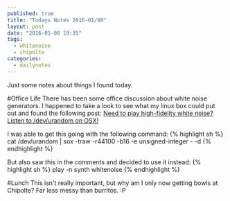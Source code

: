 ```yaml
---
published: true
title: "Todays Notes 2016-01/08"
layout: post
date: "2016-01-08 19:35"
tags:
  - whitenoise
  - chipolte
categories:
  - dailynotes
---
```



Just some notes about things I found today.

#Office Life
There has been some office discussion about white noise generators. I happened to take a look to see what my linux box could put out and found the following post: [Need to play high-fidelity white noise? Listen to /dev/urandom on OSX!](https://blogs.fsfe.org/marklindhout/2013/02/need-to-play-high-fidelity-white-noise-listen-to-devurandom-on-osx/)

I was able to get this going with the following command:
{% highlight sh %}
cat /dev/urandom | sox -traw -r44100 -b16 -e unsigned-integer - -d
{% endhighlight %}

But also saw this in the comments and decided to use it instead:
{% highlight sh %}
play -n synth whitenoise
{% endhighlight %}

#Lunch
This isn't really important, but why am I only now getting bowls at Chipolte? Far less messy than burritos. :P
